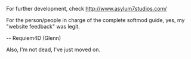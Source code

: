 For further development, check http://www.asylum7studios.com/

For the person/people in charge of the complete softmod guide, yes, my "website feedback" was legit.

-- Requiem4D (Glenn)

Also, I'm not dead, I've just moved on.

